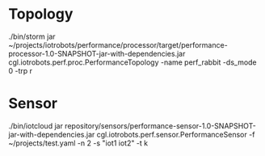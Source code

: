 Topology
========

./bin/storm jar ~/projects/iotrobots/performance/processor/target/performance-processor-1.0-SNAPSHOT-jar-with-dependencies.jar cgl.iotrobots.perf.proc.PerformanceTopology -name perf_rabbit -ds_mode 0 -trp r 
 
Sensor
======

./bin/iotcloud jar repository/sensors/performance-sensor-1.0-SNAPSHOT-jar-with-dependencies.jar cgl.iotrobots.perf.sensor.PerformanceSensor -f ~/projects/test.yaml -n 2 -s "iot1 iot2" -t k
